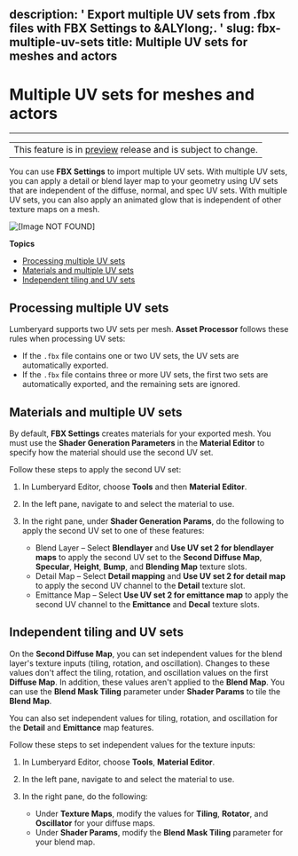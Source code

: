 description: ' Export multiple UV sets from .fbx files with FBX Settings to &ALYlong;. '
slug: fbx-multiple-uv-sets
title: Multiple UV sets for meshes and actors
---
# Multiple UV sets for meshes and actors<a name="fbx-multiple-uv-sets"></a>


****  

|  | 
| --- |
| This feature is in [preview](https://docs.aws.amazon.com/lumberyard/latest/userguide/ly-glos-chap.html#preview) release and is subject to change\.  | 

You can use **FBX Settings** to import multiple UV sets\. With multiple UV sets, you can apply a detail or blend layer map to your geometry using UV sets that are independent of the diffuse, normal, and spec UV sets\. With multiple UV sets, you can also apply an animated glow that is independent of other texture maps on a mesh\. 

![\[Image NOT FOUND\]](/images/fbx/anim-multi-uv-support.gif)

**Topics**
+ [Processing multiple UV sets](#fbx-export-multiple-uv-sets)
+ [Materials and multiple UV sets](#fbx-setup-multiple-uv-sets)
+ [Independent tiling and UV sets](#fbx-uv-independent-tiling)

## Processing multiple UV sets<a name="fbx-export-multiple-uv-sets"></a>

Lumberyard supports two UV sets per mesh\. **Asset Processor** follows these rules when processing UV sets: 
+ If the `.fbx` file contains one or two UV sets, the UV sets are automatically exported\.
+ If the `.fbx` file contains three or more UV sets, the first two sets are automatically exported, and the remaining sets are ignored\.

## Materials and multiple UV sets<a name="fbx-setup-multiple-uv-sets"></a>

By default, **FBX Settings** creates materials for your exported mesh\. You must use the **Shader Generation Parameters** in the **Material Editor** to specify how the material should use the second UV set\. 

Follow these steps to apply the second UV set:

1. In Lumberyard Editor, choose **Tools** and then **Material Editor**\. 

1. In the left pane, navigate to and select the material to use\. 

1. In the right pane, under **Shader Generation Params**, do the following to apply the second UV set to one of these features: 
   + Blend Layer – Select **Blendlayer** and **Use UV set 2 for blendlayer maps** to apply the second UV set to the **Second Diffuse Map**, **Specular**, **Height**, **Bump**, and **Blending Map** texture slots\. 
   + Detail Map – Select **Detail mapping** and **Use UV set 2 for detail map** to apply the second UV channel to the **Detail** texture slot\. 
   + Emittance Map – Select **Use UV set 2 for emittance map** to apply the second UV channel to the **Emittance** and **Decal** texture slots\. 

## Independent tiling and UV sets<a name="fbx-uv-independent-tiling"></a>

On the **Second Diffuse Map**, you can set independent values for the blend layer's texture inputs \(tiling, rotation, and oscillation\)\. Changes to these values don't affect the tiling, rotation, and oscillation values on the first **Diffuse Map**\. In addition, these values aren't applied to the **Blend Map**\. You can use the **Blend Mask Tiling** parameter under **Shader Params** to tile the **Blend Map**\.

You can also set independent values for tiling, rotation, and oscillation for the **Detail** and **Emittance** map features\.

Follow these steps to set independent values for the texture inputs:

1. In Lumberyard Editor, choose **Tools**, **Material Editor**\.

1. In the left pane, navigate to and select the material to use\.

1. In the right pane, do the following:
   + Under **Texture Maps**, modify the values for **Tiling**, **Rotator**, and **Oscillator** for your diffuse maps\.
   + Under **Shader Params**, modify the **Blend Mask Tiling** parameter for your blend map\.
